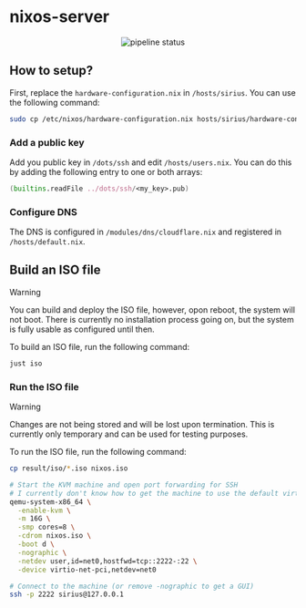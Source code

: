 # nixos-server

<div align="center">
    <img src="https://github.com/micartey/nixos-server/actions/workflows/nix.yml/badge.svg" alt="pipeline status">
</div>


## How to setup?

First, replace the `hardware-configuration.nix` in `/hosts/sirius`.
You can use the following command:

```bash
sudo cp /etc/nixos/hardware-configuration.nix hosts/sirius/hardware-configuration.nix
```

### Add a public key

Add you public key in `/dots/ssh` and edit `/hosts/users.nix`.
You can do this by adding the following entry to one or both arrays:

```nix
(builtins.readFile ../dots/ssh/<my_key>.pub)
```

### Configure DNS

The DNS is configured in `/modules/dns/cloudflare.nix` and registered in `/hosts/default.nix`.

## Build an ISO file

> [!WARNING]
> You can build and deploy the ISO file, however, opon reboot, the system will not boot.
> There is currently no installation process going on, but the system is fully usable as configured until then.

To build an ISO file, run the following command:

```bash
just iso
```

### Run the ISO file

> [!WARNING]
> Changes are not being stored and will be lost upon termination.
> This is currently only temporary and can be used for testing purposes.

To run the ISO file, run the following command:

```bash
cp result/iso/*.iso nixos.iso

# Start the KVM machine and open port forwarding for SSH
# I currently don't know how to get the machine to use the default virtual network and use virtio like in the GUI
qemu-system-x86_64 \
  -enable-kvm \
  -m 16G \
  -smp cores=8 \
  -cdrom nixos.iso \
  -boot d \
  -nographic \
  -netdev user,id=net0,hostfwd=tcp::2222-:22 \
  -device virtio-net-pci,netdev=net0

# Connect to the machine (or remove -nographic to get a GUI)
ssh -p 2222 sirius@127.0.0.1
```
